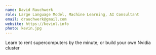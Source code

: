 ```yaml
---
name: David Rauchwerk
role: Large Language Model, Machine Learning, AI Consultant
email: drauchwerk@gmail.com
website: https://kevinl.info
photo: kevin.jpg
---
```


Learn to rent supercomputers by the minute; or build your own Nvidia cluster
